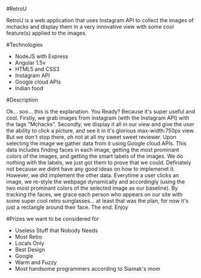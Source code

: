 #RetroU 

RetroU is a web application that uses Instagram API to collect the images of mchacks and display them in a very innovative view with some cool feature(s) applied to the images. 

#Technologies

- NodeJS with Express
- Angular 1.5v
- HTML5 and CSS3
- Instagram API
- Google cloud APIs
- Indian food

#Description

Ok... soo... this is the explanation. You Ready? Because it's super useful and cool. Firstly, we grab images from instagram (with the Instagram API) with the tags "Mchacks". Secondly, we display it all in our view and give the user the ability to click a picture, and see it in it's glorious max-width:750px view. But we don't stop there, oh not at all my sweet sweet reviewer. Upon selecting the image we gather data from it using Google cloud APIs. This data includes finding faces in each image, getting the most prominant colors of the images, and getting the smart labels of the images. We do nothing with the labels, we just got them to prove that we could. Definately not because we didnt have any good ideas on how to implemenet it. However, we did implement the other data. Everytime a user clicks an image, we re-style the webpage dynamically and accordingly (using the two most prominant colors of the selected image as our baseline). By tracking the faces, we grace each person who appears on our site with some super cool retro sunglasses... at least that was the plan, for now it's just a rectangle around their face. The end. Enjoy

#Prizes we want to be considered for

- Useless Stuff that Nobody Needs
- Most Retro
- Locals Only
- Best Design
- Google
- Warm and Fuzzy
- Most handsome programmers according to Siamak's mom

